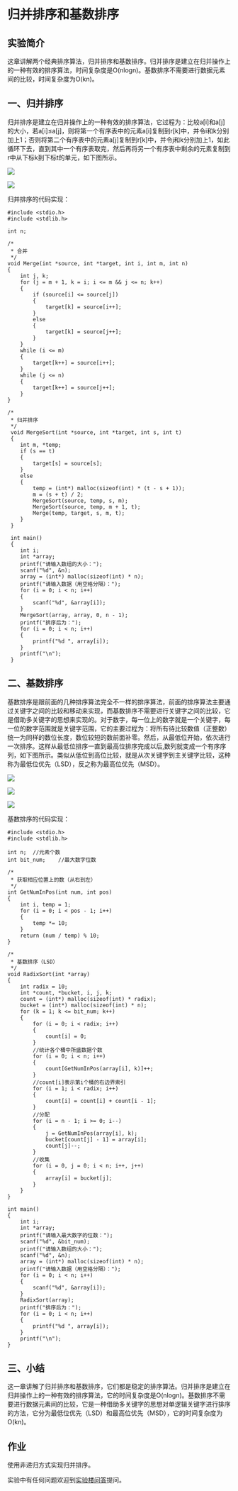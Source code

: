 # 归并排序和基数排序

## 实验简介

这章讲解两个经典排序算法，归并排序和基数排序。归并排序是建立在归并操作上的一种有效的排序算法，时间复杂度是O(nlogn)。基数排序不需要进行数据元素间的比较，时间复杂度为O(kn)。

## 一、归并排序

归并排序是建立在归并操作上的一种有效的排序算法，它过程为：比较a[i]和a[j]的大小，若a[i]≤a[j]，则将第一个有序表中的元素a[i]复制到r[k]中，并令i和k分别加上1；否则将第二个有序表中的元素a[j]复制到r[k]中，并令j和k分别加上1，如此循环下去，直到其中一个有序表取完，然后再将另一个有序表中剩余的元素复制到r中从下标k到下标t的单元，如下图所示。

![](https://dn-anything-about-doc.qbox.me/sjjg/43.png)

![](https://dn-anything-about-doc.qbox.me/sjjg/42.gif)

归并排序的代码实现：
```
#include <stdio.h>
#include <stdlib.h>

int n;

/*
 * 合并
 */
void Merge(int *source, int *target, int i, int m, int n)
{
	int j, k;
	for (j = m + 1, k = i; i <= m && j <= n; k++)
	{
		if (source[i] <= source[j])
		{
			target[k] = source[i++];
		}
		else
		{
			target[k] = source[j++];
		}
	}
	while (i <= m)
	{
		target[k++] = source[i++];
	}
	while (j <= n)
	{
		target[k++] = source[j++];
	}
}

/* 
 * 归并排序
 */
 void MergeSort(int *source, int *target, int s, int t)
 {
 	int m, *temp;
 	if (s == t)
 	{
 		target[s] = source[s];
 	}
 	else
 	{
 		temp = (int*) malloc(sizeof(int) * (t - s + 1));
 		m = (s + t) / 2;
 		MergeSort(source, temp, s, m);
 		MergeSort(source, temp, m + 1, t);
 		Merge(temp, target, s, m, t);
 	}
 }
 
 int main()
 {
 	int i;
	int *array;
	printf("请输入数组的大小：");
	scanf("%d", &n);
	array = (int*) malloc(sizeof(int) * n);
	printf("请输入数据（用空格分隔）：");
	for (i = 0; i < n; i++)
	{
		scanf("%d", &array[i]);
	}
	MergeSort(array, array, 0, n - 1);
	printf("排序后为：");
	for (i = 0; i < n; i++)
	{
		printf("%d ", array[i]);
	}
	printf("\n");
 }
```

## 二、基数排序

基数排序是跟前面的几种排序算法完全不一样的排序算法，前面的排序算法主要通过关键字之间的比较和移动来实现，而基数排序不需要进行关键字之间的比较，它是借助多关键字的思想来实现的。对于数字，每一位上的数字就是一个关键字，每一位的数字范围就是关键字范围，它的主要过程为：将所有待比较数值（正整数）统一为同样的数位长度，数位较短的数前面补零。然后，从最低位开始，依次进行一次排序。这样从最低位排序一直到最高位排序完成以后,数列就变成一个有序序列，如下图所示。类似从低位到高位比较，就是从次关键字到主关键字比较，这种称为最低位优先（LSD），反之称为最高位优先（MSD）。

![](https://dn-anything-about-doc.qbox.me/sjjg/44.gif)

![](https://dn-anything-about-doc.qbox.me/sjjg/45.gif)

![](https://dn-anything-about-doc.qbox.me/sjjg/46.gif)

基数排序的代码实现：
```
#include <stdio.h>
#include <stdlib.h>

int n;	//元素个数
int bit_num;	//最大数字位数

/*
 * 获取相应位置上的数（从右到左）
 */
int GetNumInPos(int num, int pos)
{
	int i, temp = 1;
	for (i = 0; i < pos - 1; i++)
	{
		temp *= 10;
	}
	return (num / temp) % 10;
}

/*
 * 基数排序（LSD）
 */
void RadixSort(int *array)
{
	int radix = 10;
	int *count, *bucket, i, j, k;
	count = (int*) malloc(sizeof(int) * radix);
	bucket = (int*) malloc(sizeof(int) * n);
	for (k = 1; k <= bit_num; k++)
	{
		for (i = 0; i < radix; i++)
		{
			count[i] = 0;
		}
		//统计各个桶中所盛数据个数
		for (i = 0; i < n; i++)
		{
			count[GetNumInPos(array[i], k)]++;
		}
		//count[i]表示第i个桶的右边界索引
		for (i = 1; i < radix; i++)
		{
			count[i] = count[i] + count[i - 1];
		}
		//分配
		for (i = n - 1; i >= 0; i--)
		{
			j = GetNumInPos(array[i], k);
			bucket[count[j] - 1] = array[i];
			count[j]--;
		}
		//收集
		for (i = 0, j = 0; i < n; i++, j++)
		{
			array[i] = bucket[j];
		}
	}
}

int main()
{
	int i;
	int *array;
	printf("请输入最大数字的位数：");
	scanf("%d", &bit_num);
	printf("请输入数组的大小：");
	scanf("%d", &n);
	array = (int*) malloc(sizeof(int) * n);
	printf("请输入数据（用空格分隔）：");
	for (i = 0; i < n; i++)
	{
		scanf("%d", &array[i]);
	}
	RadixSort(array);
	printf("排序后为：");
	for (i = 0; i < n; i++)
	{
		printf("%d ", array[i]);
	}
	printf("\n");
}
```

## 三、小结

这一章讲解了归并排序和基数排序，它们都是稳定的排序算法。归并排序是建立在归并操作上的一种有效的排序算法，它的时间复杂度是O(nlogn)。基数排序不需要进行数据元素间的比较，它是一种借助多关键字的思想对单逻辑关键字进行排序的方法，它分为最低位优先（LSD）和最高位优先（MSD），它的时间复杂度为O(kn)。

## 作业

使用非递归方式实现归并排序。

实验中有任何问题欢迎到[实验楼问答](http://www.shiyanlou.com/questions)提问。

